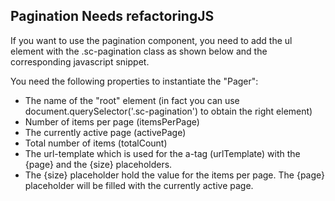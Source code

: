 <h2>Pagination <span class="status refactor">Needs refactoring</span><span class="status js">JS</span></h2>

If you want to use the pagination component, you need to add the ul element with the .sc-pagination class as shown below and the corresponding javascript snippet.

You need the following properties to instantiate the "Pager":

* The name of the "root" element (in fact you can use document.querySelector('.sc-pagination') to obtain the right element)
* Number of items per page (itemsPerPage)
* The currently active page (activePage)
* Total number of items (totalCount)
* The url-template which is used for the a-tag (urlTemplate) with the {page} and the {size} placeholders.
* The {size} placeholder hold the value for the items per page. The {page} placeholder will be filled with the currently active page.

<script>
document.addEventListener('DOMContentLoaded', function() {
 (function ($) {
   var paginationElement = document.querySelector('.sc-pagination'),
   itemsPerPage = 20,
   activePage = 1,
   totalCount = 800,
   urlTemplate = 'https://autoscout24.github.io/showcar-ui/?page={page}&size={size}';

   if (paginationElement) {
   new Pager(paginationElement, itemsPerPage, activePage, totalCount, urlTemplate);
   }
 })(window.Zepto);
 });
</script>
